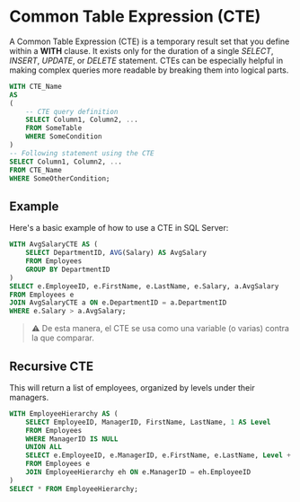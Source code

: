 # Common Table Expression (CTE)

A Common Table Expression (CTE) is a temporary result set that you define within a **WITH** clause. It exists only for the duration of a single _SELECT_, _INSERT_, _UPDATE_, or _DELETE_ statement. CTEs can be especially helpful in making complex queries more readable by breaking them into logical parts.

```sql
WITH CTE_Name 
AS
(
    -- CTE query definition
    SELECT Column1, Column2, ...
    FROM SomeTable
    WHERE SomeCondition
)
-- Following statement using the CTE
SELECT Column1, Column2, ...
FROM CTE_Name
WHERE SomeOtherCondition;
```

## Example

Here's a basic example of how to use a CTE in SQL Server:

```sql
WITH AvgSalaryCTE AS (
    SELECT DepartmentID, AVG(Salary) AS AvgSalary
    FROM Employees
    GROUP BY DepartmentID
)
SELECT e.EmployeeID, e.FirstName, e.LastName, e.Salary, a.AvgSalary
FROM Employees e
JOIN AvgSalaryCTE a ON e.DepartmentID = a.DepartmentID
WHERE e.Salary > a.AvgSalary;
```

>⚠️ De esta manera, el CTE se usa como una variable (o varias) contra la que comparar.

## Recursive CTE

This will return a list of employees, organized by levels under their managers.

```sql
WITH EmployeeHierarchy AS (
    SELECT EmployeeID, ManagerID, FirstName, LastName, 1 AS Level
    FROM Employees
    WHERE ManagerID IS NULL
    UNION ALL
    SELECT e.EmployeeID, e.ManagerID, e.FirstName, e.LastName, Level + 1
    FROM Employees e
    JOIN EmployeeHierarchy eh ON e.ManagerID = eh.EmployeeID
)
SELECT * FROM EmployeeHierarchy;

```
